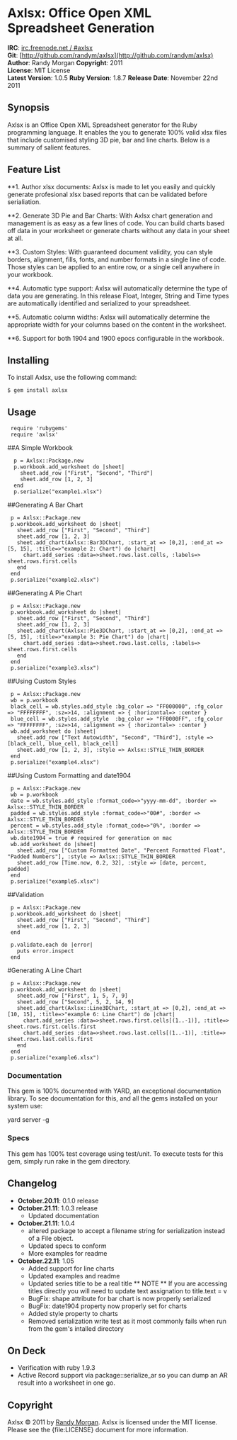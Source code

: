 Axlsx: Office Open XML Spreadsheet Generation
====================================

**IRC**:          [irc.freenode.net / #axlsx](irc://irc.freenode.net/axlsx)    
**Git**:          [http://github.com/randym/axlsx](http://github.com/randym/axlsx)   
**Author**:       Randy Morgan
**Copyright**:    2011    
**License**:      MIT License    
**Latest Version**: 1.0.5
**Ruby Version**: 1.8.7
**Release Date**: November 22nd 2011    

Synopsis
--------

Axlsx is an Office Open XML Spreadsheet generator for the Ruby programming language.
It enables the you to generate 100% valid xlsx files that include customised styling 3D pie, bar and line charts. Below is a summary of salient features.

Feature List
------------
                                                                              
**1. Author xlsx documents: Axlsx is made to let you easily and quickly generate profesional xlsx based reports that can be validated before serialiation.

**2. Generate 3D Pie and Bar Charts: With Axlsx chart generation and management is as easy as a few lines of code. You can build charts based off data in your worksheet or generate charts without any data in your sheet at all.
                                                                              
**3. Custom Styles: With guaranteed document validity, you can style borders, alignment, fills, fonts, and number formats in a single line of code. Those styles can be applied to an entire row, or a single cell anywhere in your workbook.

**4. Automatic type support: Axlsx will automatically determine the type of data you are generating. In this release Float, Integer, String and Time types are automatically identified and serialized to your spreadsheet.

**5. Automatic column widths: Axlsx will automatically determine the appropriate width for your columns based on the content in the worksheet.

**6. Support for both 1904 and 1900 epocs configurable in the workbook.


Installing
----------

To install Axlsx, use the following command:

    $ gem install axlsx
    
Usage
-----

     require 'rubygems'
     require 'axlsx'

##A Simple Workbook

      p = Axlsx::Package.new
      p.workbook.add_worksheet do |sheet|
        sheet.add_row ["First", "Second", "Third"]
        sheet.add_row [1, 2, 3]
      end
      p.serialize("example1.xlsx")

##Generating A Bar Chart

     p = Axlsx::Package.new
     p.workbook.add_worksheet do |sheet|
       sheet.add_row ["First", "Second", "Third"]
       sheet.add_row [1, 2, 3]
       sheet.add_chart(Axlsx::Bar3DChart, :start_at => [0,2], :end_at => [5, 15], :title=>"example 2: Chart") do |chart|
         chart.add_series :data=>sheet.rows.last.cells, :labels=> sheet.rows.first.cells
       end
     end  
     p.serialize("example2.xlsx")

##Generating A Pie Chart

     p = Axlsx::Package.new
     p.workbook.add_worksheet do |sheet|
       sheet.add_row ["First", "Second", "Third"]
       sheet.add_row [1, 2, 3]
       sheet.add_chart(Axlsx::Pie3DChart, :start_at => [0,2], :end_at => [5, 15], :title=>"example 3: Pie Chart") do |chart|
         chart.add_series :data=>sheet.rows.last.cells, :labels=> sheet.rows.first.cells
       end
     end  
     p.serialize("example3.xlsx")

##Using Custom Styles

     p = Axlsx::Package.new
     wb = p.workbook
     black_cell = wb.styles.add_style :bg_color => "FF000000", :fg_color => "FFFFFFFF", :sz=>14, :alignment => { :horizontal=> :center }
     blue_cell = wb.styles.add_style  :bg_color => "FF0000FF", :fg_color => "FFFFFFFF", :sz=>14, :alignment => { :horizontal=> :center }
     wb.add_worksheet do |sheet|
       sheet.add_row ["Text Autowidth", "Second", "Third"], :style => [black_cell, blue_cell, black_cell]
       sheet.add_row [1, 2, 3], :style => Axlsx::STYLE_THIN_BORDER
     end
     p.serialize("example4.xlsx")

##Using Custom Formatting and date1904

     p = Axlsx::Package.new
     wb = p.workbook
     date = wb.styles.add_style :format_code=>"yyyy-mm-dd", :border => Axlsx::STYLE_THIN_BORDER
     padded = wb.styles.add_style :format_code=>"00#", :border => Axlsx::STYLE_THIN_BORDER
     percent = wb.styles.add_style :format_code=>"0%", :border => Axlsx::STYLE_THIN_BORDER
     wb.date1904 = true # required for generation on mac
     wb.add_worksheet do |sheet|
       sheet.add_row ["Custom Formatted Date", "Percent Formatted Float", "Padded Numbers"], :style => Axlsx::STYLE_THIN_BORDER
       sheet.add_row [Time.now, 0.2, 32], :style => [date, percent, padded]
     end
     p.serialize("example5.xlsx")

##Validation

     p = Axlsx::Package.new
     p.workbook.add_worksheet do |sheet|
       sheet.add_row ["First", "Second", "Third"]
       sheet.add_row [1, 2, 3]
     end

     p.validate.each do |error|
       puts error.inspect
     end

#Generating A Line Chart

     p = Axlsx::Package.new
     p.workbook.add_worksheet do |sheet|
       sheet.add_row ["First", 1, 5, 7, 9]
       sheet.add_row ["Second", 5, 2, 14, 9]
       sheet.add_chart(Axlsx::Line3DChart, :start_at => [0,2], :end_at => [10, 15], :title=>"example 6: Line Chart") do |chart|
         chart.add_series :data=>sheet.rows.first.cells[(1..-1)], :title=> sheet.rows.first.cells.first
         chart.add_series :data=>sheet.rows.last.cells[(1..-1)], :title=> sheet.rows.last.cells.first
       end
     end  
     p.serialize("example6.xlsx")


### Documentation
This gem is 100% documented with YARD, an exceptional documentation library. To see documentation for this, and all the gems installed on your system use:

  yard server -g


### Specs
This gem has 100% test coverage using test/unit. To execute tests for this gem, simply run rake in the gem directory.
 
Changelog
---------

- **October.20.11**: 0.1.0 release
- **October.21.11**: 1.0.3 release
  - Updated documentation
- **October.21.11**: 1.0.4
  - altered package to accept a filename string for serialization instead of a File object.
  - Updated specs to conform
  - More examples for readme
- **October.22.11**: 1.05  
  - Added support for line charts
  - Updated examples and readme
  - Updated series title to be a real title ** NOTE ** If you are accessing titles directly you will need to update text assignation to title.text = v
  - BugFix: shape attribute for bar chart is now properly serialized
  - BugFix: date1904 property now properly set for charts
  - Added style property to charts
  - Removed serialization write test as it most commonly fails when run from the gem's intalled directory

On Deck
-------

- Verification with ruby 1.9.3
- Active Record support via package::serialize_ar so you can dump an AR result into a worksheet in one go.

Copyright
---------

Axlsx &copy; 2011 by [Randy Morgan](mailto:digial.ipseity@gmail.com). Axlsx is 
licensed under the MIT license. Please see the {file:LICENSE} document for more information.
